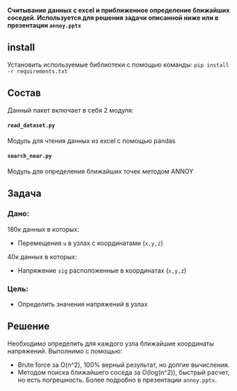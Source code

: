**Считывание данных с excel и приближенное определение ближайших соседей.
Используется для решения задачи описанной ниже или в презентации `annoy.pptx`**

## install
Установить используемые библиотеки с помощью команды:
`pip install -r requirements.txt`

## Состав
Данный пакет включает в себя 2 модуля:

#### `read_dataset.py`
   Модуль для чтения данных из excel с помощью pandas
   
#### `search_near.py`
   Модуль для определения ближайших точек методом ANNOY
   
## Задача

### Дано:

180к данных в которых:
- Перемещения `u` в узлах с координатами (`x,y,z`)

40к данных в которых:
- Напряжение `sig` расположенные в координатах (`x,y,z`)

### Цель:
- Определить значения напряжений в узлах

## Решение
Необходимо определить для каждого узла ближайшие координаты напряжений.
Выполнимо с помощью:
- Brute force за O(n^2), 100% верный результат, но долгие вычисления.
- Методом поиска ближайшего соседа за O(log(n^2)), быстрый расчет, но есть погрешность.
Более подробно в презентации `annoy.pptx`.
